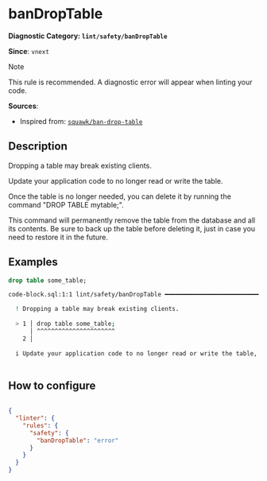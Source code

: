 # banDropTable
**Diagnostic Category: `lint/safety/banDropTable`**

**Since**: `vnext`

> [!NOTE]
> This rule is recommended. A diagnostic error will appear when linting your code.

**Sources**: 
- Inspired from: <a href="https://squawkhq.com/docs/ban-drop-table" target="_blank"><code>squawk/ban-drop-table</code></a>

## Description
Dropping a table may break existing clients.

Update your application code to no longer read or write the table.

Once the table is no longer needed, you can delete it by running the command "DROP TABLE mytable;".

This command will permanently remove the table from the database and all its contents.
Be sure to back up the table before deleting it, just in case you need to restore it in the future.

## Examples

```sql
drop table some_table;
```

```sh
code-block.sql:1:1 lint/safety/banDropTable ━━━━━━━━━━━━━━━━━━━━━━━━━━━━━━━━━━━━━━━━━━━━━━━━━━━━━━━━

  ! Dropping a table may break existing clients.
  
  > 1 │ drop table some_table;
      │ ^^^^^^^^^^^^^^^^^^^^^^
    2 │ 
  
  i Update your application code to no longer read or write the table, and only then delete the table. Be sure to create a backup.
  

```

## How to configure
```json

{
  "linter": {
    "rules": {
      "safety": {
        "banDropTable": "error"
      }
    }
  }
}

```
